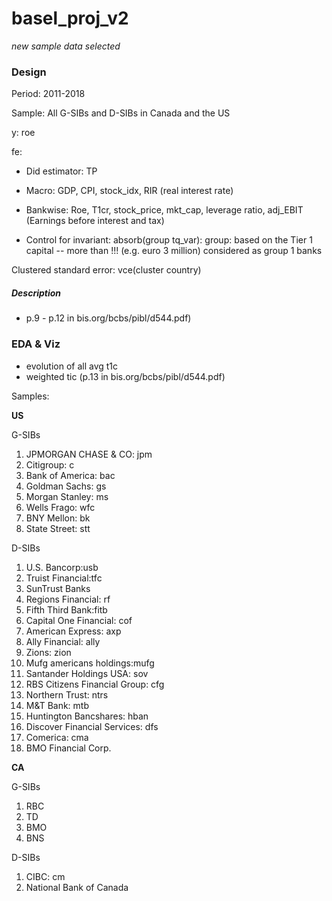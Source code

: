 # basel_proj_v2
*new sample data selected*

### Design

Period: 2011-2018

Sample: All G-SIBs and D-SIBs in Canada and the US

y: roe

fe: 

- Did estimator: TP

- Macro: GDP, CPI, stock_idx, RIR (real interest rate)
  
- Bankwise: Roe, T1cr, stock_price, mkt_cap, leverage ratio, adj_EBIT (Earnings before interest and tax)

- Control for invariant: absorb(group tq_var): group: based on the Tier 1 capital -- more than !!! (e.g. euro 3 million) considered as group 1 banks

Clustered standard error: vce(cluster country)

##### Description
- p.9 - p.12 in bis.org/bcbs/pibl/d544.pdf)

### EDA & Viz
- evolution of all avg t1c
- weighted tic (p.13 in bis.org/bcbs/pibl/d544.pdf)




Samples:

**US**

G-SIBs
1.	JPMORGAN CHASE & CO: jpm
2.	Citigroup: c
3.	Bank of America: bac
4.	Goldman Sachs: gs
5.	Morgan Stanley: ms
6.	Wells Frago: wfc
7.	BNY Mellon: bk
8.	State Street: stt
   
D-SIBs
1.	U.S. Bancorp:usb
2.	Truist Financial:tfc
3.	SunTrust Banks
4.	Regions Financial: rf
6.	Fifth Third Bank:fitb
7.	Capital One Financial: cof
8.	American Express: axp
9.	Ally Financial: ally
10.	Zions: zion
11.	Mufg americans holdings:mufg
12.	Santander Holdings USA: sov
13.	RBS Citizens Financial Group: cfg
14.	Northern Trust: ntrs
15.	M&T Bank: mtb
16.	Huntington Bancshares: hban
17.	Discover Financial Services: dfs
18.	Comerica: cma
19.	BMO Financial Corp.


**CA**

G-SIBs
1.	RBC
2.	TD
3.	BMO
4.	BNS

D-SIBs
1.	CIBC: cm
2.	National Bank of Canada


